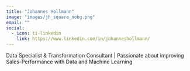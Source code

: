 ```yaml
---
title: "Johannes Hollmann"
image: "images/jh_square_nobg.png"
email: ""
social:
  - icon: ti-linkedin
    link: https://www.linkedin.com/in/johanneshollmann/
---
```


Data Specialist & Transformation Consultant | Passionate about improving Sales-Performance with Data and Machine Learning

